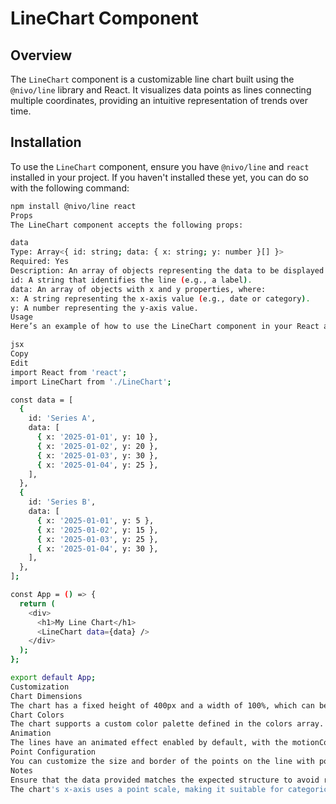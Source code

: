 # LineChart Component

## Overview

The `LineChart` component is a customizable line chart built using the `@nivo/line` library and React. It visualizes data points as lines connecting multiple coordinates, providing an intuitive representation of trends over time.

## Installation

To use the `LineChart` component, ensure you have `@nivo/line` and `react` installed in your project. If you haven't installed these yet, you can do so with the following command:

```bash
npm install @nivo/line react
Props
The LineChart component accepts the following props:

data
Type: Array<{ id: string; data: { x: string; y: number }[] }>
Required: Yes
Description: An array of objects representing the data to be displayed in the line chart. Each object should contain:
id: A string that identifies the line (e.g., a label).
data: An array of objects with x and y properties, where:
x: A string representing the x-axis value (e.g., date or category).
y: A number representing the y-axis value.
Usage
Here’s an example of how to use the LineChart component in your React application:

jsx
Copy
Edit
import React from 'react';
import LineChart from './LineChart';

const data = [
  {
    id: 'Series A',
    data: [
      { x: '2025-01-01', y: 10 },
      { x: '2025-01-02', y: 20 },
      { x: '2025-01-03', y: 30 },
      { x: '2025-01-04', y: 25 },
    ],
  },
  {
    id: 'Series B',
    data: [
      { x: '2025-01-01', y: 5 },
      { x: '2025-01-02', y: 15 },
      { x: '2025-01-03', y: 25 },
      { x: '2025-01-04', y: 30 },
    ],
  },
];

const App = () => {
  return (
    <div>
      <h1>My Line Chart</h1>
      <LineChart data={data} />
    </div>
  );
};

export default App;
Customization
Chart Dimensions
The chart has a fixed height of 400px and a width of 100%, which can be adjusted as needed.
Chart Colors
The chart supports a custom color palette defined in the colors array. Modify this array to change the color scheme of the lines.
Animation
The lines have an animated effect enabled by default, with the motionConfig set to "default". You can customize the animation settings as needed.
Point Configuration
You can customize the size and border of the points on the line with pointSize, pointBorderWidth, and pointBorderColor properties.
Notes
Ensure that the data provided matches the expected structure to avoid rendering issues.
The chart's x-axis uses a point scale, making it suitable for categorical data. Adjust the scale type if necessary for your data.
